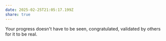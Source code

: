 ```yaml
---
date: 2025-02-25T21:05:17.199Z
share: true
---
```

Your progress doesn't have to be seen, congratulated, validated by others for it to be real.